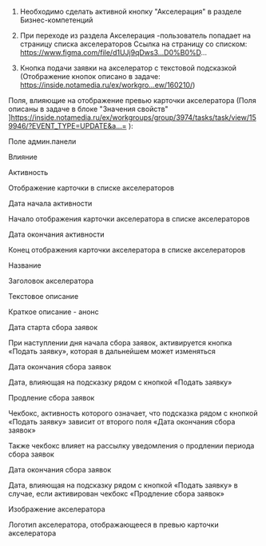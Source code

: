 1. Необходимо сделать активной кнопку "Акселерация" в разделе Бизнес-компетенций
2. При переходе из раздела Акселерация -пользователь попадает на страницу списка акселераторов
Ссылка на страницу со списком: https://www.figma.com/file/d1UJj9qDws3...D0%B0%D...

3. Кнопка подачи заявки на акселератор с текстовой подсказкой (Отображение кнопок описано в задаче: https://inside.notamedia.ru/ex/workgro...ew/160210/)

Поля, влияющие на отображение превью карточки акселератора (Поля описаны в задаче в блоке "Значения свойств"
]https://inside.notamedia.ru/ex/workgroups/group/3974/tasks/task/view/159946/?EVENT_TYPE=UPDATE&a...= ):

Поле админ.панели
	

Влияние

Активность
	

Отображение карточки в списке   акселераторов

Дата начала активности
	

Начало отображения карточки акселератора   в списке акселераторов

Дата окончания активности
	

Конец отображения карточки акселератора   в списке акселераторов

Название
	

Заголовок акселератора

Текстовое описание
	

Краткое описание - анонс

Дата старта сбора заявок
	

При наступлении дня начала сбора заявок,   активируется кнопка «Подать заявку», которая в дальнейшем может изменяться

Дата окончания сбора заявок
	

Дата, влияющая на подсказку рядом с   кнопкой «Подать заявку»

Продление сбора заявок
	

Чекбокс, активность которого означает,   что подсказка рядом с кнопкой «Подать заявку» зависит от второго поля «Дата   окончания сбора заявок»

Также чекбокс влияет на рассылку   уведомления о продлении периода сбора заявок

Дата окончания сбора заявок
	

Дата, влияющая на подсказку рядом с   кнопкой «Подать заявку» в случае, если активирован чекбокс «Продление сбора   заявок»


Изображение акселератора
	

Логотип акселератора, отображающееся в   превью карточки акселератора



